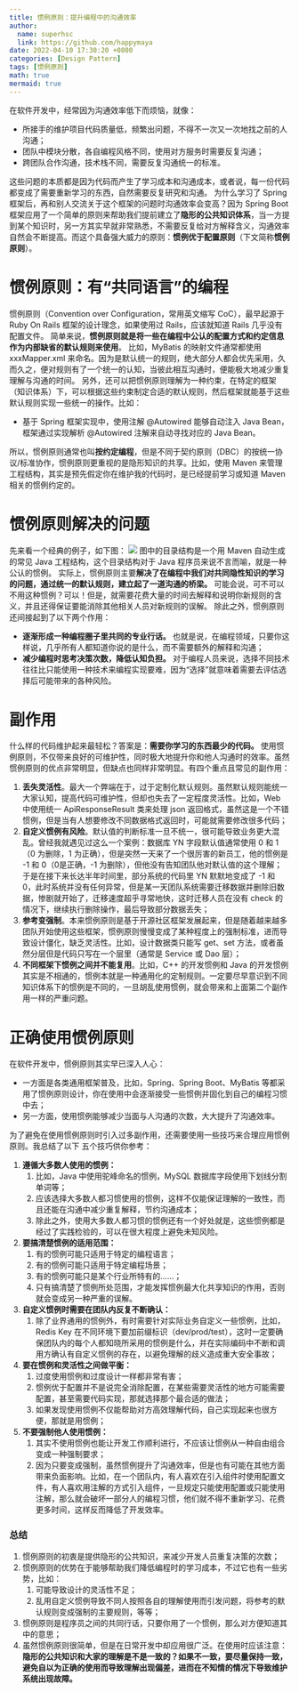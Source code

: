 ```yaml
---
title: 惯例原则：提升编程中的沟通效率 
author:
  name: superhsc
  link: https://github.com/happymaya
date: 2022-04-10 17:30:20 +0800
categories: [Design Pattern]
tags: [惯例原则]
math: true
mermaid: true
---
```


在软件开发中，经常因为沟通效率低下而烦恼，就像：

- 所接手的维护项目代码质量低，频繁出问题，不得不一次又一次地找之前的人沟通；
- 团队中模块分散，各自编程风格不同，使用对方服务时需要反复沟通；
- 跨团队合作沟通，技术栈不同，需要反复沟通统一的标准。

这些问题的本质都是因为代码而产生了学习成本和沟通成本，或者说，每一份代码都变成了需要重新学习的东西，自然需要反复研究和沟通。
为什么学习了 Spring 框架后，再和别人交流关于这个框架的问题时沟通效率会变高？因为 Spring Boot 框架应用了一个简单的原则来帮助我们提前建立了**隐形的公共知识体系**，当一方提到某个知识时，另一方其实早就非常熟悉，不需要反复给对方解释含义，沟通效率自然会不断提高。而这个具备强大威力的原则：**惯例优于配置原则**（下文简称**惯例原则**）。
# 惯例原则：有“共同语言”的编程
惯例原则（Convention over Configuration，常用英文缩写 CoC），最早起源于 Ruby On Rails 框架的设计理念，如果使用过 Rails，应该就知道 Rails 几乎没有配置文件。
简单来说，**惯例原则就是将一些在编程中公认的配置方式和约定信息作为内部缺省的默认规则来使用**。
比如，MyBatis 的映射文件通常都使用 xxxMapper.xml 来命名。因为是默认统一的规则，绝大部分人都会优先采用，久而久之，便对规则有了一个统一的认知，当彼此相互沟通时，便能极大地减少重复理解与沟通的时间。
另外，还可以把惯例原则理解为一种约束，在特定的框架（知识体系）下，可以根据这些约束制定合适的默认规则，然后框架就能基于这些默认规则实现一些统一的操作。比如：

- 基于 Spring 框架实现中，使用注解 @Autowired 能够自动注入 Java Bean，框架通过实现解析 @Autowired 注解来自动寻找对应的 Java Bean。

所以，惯例原则通常也叫**按约定编程**，但是不同于契约原则（DBC）的按统一协议/标准协作，惯例原则更重视的是隐形知识的共享。比如，使用 Maven 来管理工程结构，其实是预先假定你在维护我的代码时，是已经提前学习或知道 Maven 相关的惯例约定的。
# 惯例原则解决的问题
先来看一个经典的例子，如下图：
![](https://cdn.nlark.com/yuque/0/2022/jpeg/12442250/1658351155767-9af83737-d3cb-4882-b2b2-df8a7350bb32.jpeg)
图中的目录结构是一个用 Maven 自动生成的常见 Java 工程结构，这个目录结构对于 Java 程序员来说不言而喻，就是一种公认的惯例。
实际上，惯例原则主要**解决了在编程中我们对共同隐性知识的学习的问题，通过统一的默认规则，建立起了一道沟通的桥梁。**
可能会说，可不可以不用这种惯例？可以！但是，就需要花费大量的时间去解释和说明你新规则的含义，并且还得保证要能消除其他相关人员对新规则的误解。
除此之外，惯例原则还间接起到了以下两个作用：

- **逐渐形成一种编程圈子里共同的专业行话。** 也就是说，在编程领域，只要你这样说，几乎所有人都知道你说的是什么，而不需要额外的解释和沟通；
- **减少编程时思考决策次数，降低认知负担。** 对于编程人员来说，选择不同技术往往比只能使用一种技术来编程实现要难，因为“选择”就意味着需要去评估选择后可能带来的各种风险。
# 副作用
什么样的代码维护起来最轻松？答案是：**需要你学习的东西最少的代码。**
使用惯例原则，不仅带来良好的可维护性，同时极大地提升你和他人沟通时的效率。虽然惯例原则的优点非常明显，但缺点也同样非常明显。有四个重点且常见的副作用：

1. **丢失灵活性**。最大一个弊端在于，过于定制化默认规则。虽然默认规则能统一大家认知，提高代码可维护性，但却也失去了一定程度灵活性。比如，Web 中使用统一 ApiResponseResult 类来处理 json 返回格式，虽然这是一个不错惯例，但是当有人想要修改不同数据格式返回时，可能就需要修改很多代码；
1. **自定义惯例有风险**。默认值的判断标准一旦不统一，很可能导致业务更大混乱。曾经我就遇见过这么一个案例：数据库 YN 字段默认值通常使用 0 和 1（0 为删除，1 为正确），但是突然一天来了一个很厉害的新员工，他的惯例是 -1 和 0（0是正确，-1 为删除），但他没有告知团队他对默认值的这个理解；于是在接下来长达半年时间里，部分系统的代码里 YN 默默地变成了 -1 和 0，此时系统并没有任何异常，但是某一天团队系统需要迁移数据并删除旧数据，惨剧就开始了，迁移速度超乎寻常地快，这时迁移人员在没有 check 的情况下，继续执行删除操作，最后导致部分数据丢失；
1. **参考变强制**。本来惯例原则是基于开源社区框架发展起来，但是随着越来越多团队开始使用这些框架，惯例原则慢慢变成了某种程度上的强制标准，进而导致设计僵化，缺乏灵活性。比如，设计数据类只能写 get、set 方法，或者虽然分层但是代码只写在一个层里（通常是 Service 或 Dao 层）；
1. **不同框架下惯例之间并不能复用**。比如，C++ 的开发惯例和 Java 的开发惯例其实是不相通的，惯例本就是一种通用化的定制规则。一定要尽早意识到不同知识体系下的惯例是不同的，一旦胡乱使用惯例，就会带来和上面第二个副作用一样的严重问题。
# 正确使用惯例原则
在软件开发中，惯例原则其实早已深入人心：

- 一方面是各类通用框架普及，比如，Spring、Spring Boot、MyBatis 等都采用了惯例原则设计，你在使用中会逐渐接受一些惯例并固化到自己的编程习惯中去；
- 另一方面，使用惯例能够减少当面与人沟通的次数，大大提升了沟通效率。

为了避免在使用惯例原则时引入过多副作用，还需要使用一些技巧来合理应用惯例原则。我总结了以下 五个技巧供你参考：

1. **遵循大多数人使用的惯例：**
   1. 比如，Java 中使用驼峰命名的惯例，MySQL 数据库字段使用下划线分割单词等；
   1. 应该选择大多数人都习惯使用的惯例，这样不仅能保证理解的一致性，而且还能在沟通中减少重复解释，节约沟通成本；
   1. 除此之外，使用大多数人都习惯的惯例还有一个好处就是，这些惯例都是经过了实践检验的，可以在很大程度上避免未知风险。
2. **要搞清楚惯例的适用范围：**
   1. 有的惯例可能只适用于特定的编程语言；
   1. 有的惯例可能只适用于特定编程场景；
   1. 有的惯例可能只是某个行业所特有的……；
   1. 只有搞清楚了惯例所处范围，才能发挥惯例最大化共享知识的作用，否则就会变成另一种严重的误解。
3. **自定义惯例时需要在团队内反复不断确认：**
   1.  除了业界通用的惯例外，有时需要针对实际业务自定义一些惯例，比如，Redis Key 在不同环境下要加前缀标识（dev/prod/test），这时一定要确保团队内的每个人都知晓所采用的惯例是什么，并在实际编码中不断和调用方确认有自定义惯例的存在，以避免理解的歧义造成重大安全事故；
4. **要在惯例和灵活性之间做平衡：**
   1. 过度使用惯例和过度设计一样都非常有害；
   1. 惯例优于配置并不是说完全消除配置，在某些需要灵活性的地方可能需要配置，甚至需要代码实现，那就选择那个最合适的做法；
   1. 如果发现使用惯例不仅能帮助对方高效理解代码，自己实现起来也很方便，那就是用惯例；
5. **不要强制他人使用惯例：**
   1. 其实不使用惯例也能让开发工作顺利进行，不应该让惯例从一种自由组合变成一种强制要求；
   1. 因为只要变成强制，虽然惯例提升了沟通效率，但是也有可能在其他方面带来负面影响。比如，在一个团队内，有人喜欢在引入组件时使用配置文件，有人喜欢用注解的方式引入组件，一旦规定只能使用配置或只能使用注解，那么就会破坏一部分人的编程习惯，他们就不得不重新学习、花费更多时间，这样反而降低了开发效率。
### 总结

1. 惯例原则的初衷是提供隐形的公共知识，来减少开发人员重复决策的次数；
1. 惯例原则的优势在于能够帮助我们降低编程时的学习成本，不过它也有一些劣势，比如：
   1. 可能导致设计的灵活性不足；
   1. 乱用自定义惯例导致不同人按照各自的理解使用而引发问题，将参考的默认规则变成强制的主要规则，等等；
3. 惯例原则是程序员之间的共同行话，只要你用了一个惯例，那么对方便知道其中的意思；
3. 虽然惯例原则很简单，但是在日常开发中却应用很广泛。在使用时应该注意：**隐形的公共知识和大家的理解是不是一致的？如果不一致，要尽量保持一致，避免自以为正确的使用而导致理解出现偏差，进而在不知情的情况下导致维护系统出现故障。**
